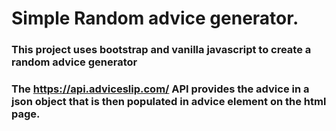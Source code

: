 # Simple Random advice generator.

### This project uses bootstrap and vanilla javascript to create a random advice generator

### The https://api.adviceslip.com/ API provides the advice in a json object that is then populated in advice element on the html page.
